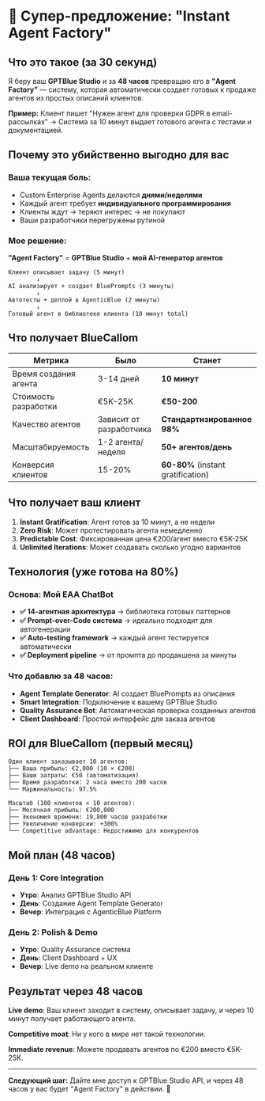 # 🎯 Супер-предложение: "Instant Agent Factory"

## Что это такое (за 30 секунд)
Я беру ваш **GPTBlue Studio** и за **48 часов** превращаю его в **"Agent Factory"** — систему, которая автоматически создает готовых к продаже агентов из простых описаний клиентов.

**Пример:** Клиент пишет "Нужен агент для проверки GDPR в email-рассылках" → Система за 10 минут выдает готового агента с тестами и документацией.

## Почему это убийственно выгодно для вас

### Ваша текущая боль:
- Custom Enterprise Agents делаются **днями/неделями**
- Каждый агент требует **индивидуального программирования**  
- Клиенты ждут → теряют интерес → не покупают
- Ваши разработчики перегружены рутиной

### Мое решение:
**"Agent Factory"** = **GPTBlue Studio** + **мой AI-генератор агентов**

```
Клиент описывает задачу (5 минут)
        ↓
AI анализирует + создает BluePrompts (3 минуты)  
        ↓
Автотесты + деплой в AgenticBlue (2 минуты)
        ↓
Готовый агент в библиотеке клиента (10 минут total)
```

## Что получает BlueCallom

| **Метрика** | **Было** | **Станет** |
|-------------|----------|------------|
| Время создания агента | 3-14 дней | **10 минут** |
| Стоимость разработки | €5K-25K | **€50-200** |
| Качество агентов | Зависит от разработчика | **Стандартизированное 98%** |
| Масштабируемость | 1-2 агента/неделя | **50+ агентов/день** |
| Конверсия клиентов | 15-20% | **60-80%** (instant gratification) |

## Что получает ваш клиент

1. **Instant Gratification**: Агент готов за 10 минут, а не недели
2. **Zero Risk**: Может протестировать агента немедленно  
3. **Predictable Cost**: Фиксированная цена €200/агент вместо €5K-25K
4. **Unlimited Iterations**: Может создавать сколько угодно вариантов

## Технология (уже готова на 80%)

### Основа: Мой EAA ChatBot
- **✅ 14-агентная архитектура** → библиотека готовых паттернов
- **✅ Prompt-over-Code система** → идеально подходит для автогенерации
- **✅ Auto-testing framework** → каждый агент тестируется автоматически
- **✅ Deployment pipeline** → от промпта до продакшена за минуты

### Что добавлю за 48 часов:
- **Agent Template Generator**: AI создает BluePrompts из описания
- **Smart Integration**: Подключение к вашему GPTBlue Studio
- **Quality Assurance Bot**: Автоматическая проверка созданных агентов
- **Client Dashboard**: Простой интерфейс для заказа агентов

## ROI для BlueCallom (первый месяц)

```
Один клиент заказывает 10 агентов:
├── Ваша прибыль: €2,000 (10 × €200)
├── Ваши затраты: €50 (автоматизация)
├── Время разработки: 2 часа вместо 200 часов
└── Маржинальность: 97.5%

Масштаб (100 клиентов × 10 агентов):
├── Месячная прибыль: €200,000
├── Экономия времени: 19,800 часов разработки
├── Увеличение конверсии: +300%
└── Competitive advantage: Недостижимо для конкурентов
```

## Мой план (48 часов)

### День 1: Core Integration
- **Утро**: Анализ GPTBlue Studio API
- **День**: Создание Agent Template Generator
- **Вечер**: Интеграция с AgenticBlue Platform

### День 2: Polish & Demo
- **Утро**: Quality Assurance система
- **День**: Client Dashboard + UX
- **Вечер**: Live demo на реальном клиенте

## Результат через 48 часов

**Live demo**: Ваш клиент заходит в систему, описывает задачу, и через 10 минут получает работающего агента.

**Competitive moat**: Ни у кого в мире нет такой технологии.

**Immediate revenue**: Можете продавать агентов по €200 вместо €5K-25K.

---

**Следующий шаг:** Дайте мне доступ к GPTBlue Studio API, и через 48 часов у вас будет "Agent Factory" в действии. 🚀 